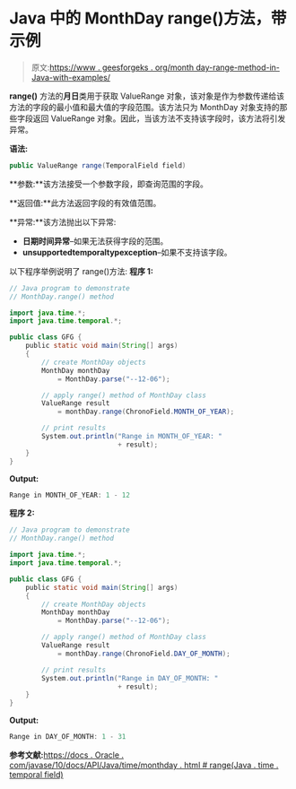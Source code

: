 # Java 中的 MonthDay range()方法，带示例

> 原文:[https://www . geesforgeks . org/month day-range-method-in-Java-with-examples/](https://www.geeksforgeeks.org/monthday-range-method-in-java-with-examples/)

**range()** 方法的**月日**类用于获取 ValueRange 对象，该对象是作为参数传递给该方法的字段的最小值和最大值的字段范围。该方法只为 MonthDay 对象支持的那些字段返回 ValueRange 对象。因此，当该方法不支持该字段时，该方法将引发异常。

**语法:**

```java
public ValueRange range(TemporalField field)

```

**参数:**该方法接受一个参数字段，即查询范围的字段。

**返回值:**此方法返回字段的有效值范围。

**异常:**该方法抛出以下异常:

*   **日期时间异常**–如果无法获得字段的范围。
*   **unsupportedtemporaltypexception**–如果不支持该字段。

以下程序举例说明了 range()方法:
**程序 1:**

```java
// Java program to demonstrate
// MonthDay.range() method

import java.time.*;
import java.time.temporal.*;

public class GFG {
    public static void main(String[] args)
    {
        // create MonthDay objects
        MonthDay monthDay
            = MonthDay.parse("--12-06");

        // apply range() method of MonthDay class
        ValueRange result
            = monthDay.range(ChronoField.MONTH_OF_YEAR);

        // print results
        System.out.println("Range in MONTH_OF_YEAR: "
                           + result);
    }
}
```

**Output:**

```java
Range in MONTH_OF_YEAR: 1 - 12

```

**程序 2:**

```java
// Java program to demonstrate
// MonthDay.range() method

import java.time.*;
import java.time.temporal.*;

public class GFG {
    public static void main(String[] args)
    {
        // create MonthDay objects
        MonthDay monthDay
            = MonthDay.parse("--12-06");

        // apply range() method of MonthDay class
        ValueRange result
            = monthDay.range(ChronoField.DAY_OF_MONTH);

        // print results
        System.out.println("Range in DAY_OF_MONTH: "
                           + result);
    }
}
```

**Output:**

```java
Range in DAY_OF_MONTH: 1 - 31

```

**参考文献:**[https://docs . Oracle . com/javase/10/docs/API/Java/time/monthday . html # range(Java . time . temporal field)](https://docs.oracle.com/javase/10/docs/api/java/time/MonthDay.html#range(java.time.temporal.TemporalField))